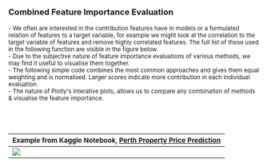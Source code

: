 
### Combined Feature Importance Evaluation

<sub>
- We often are interested in the contribution features have in models or a formulated relation of features to a target variable, for example we might look at the correlation to the target variable of features and remove highly correlated features. The full list of those used in the following function are visible in the figure below. <br>
- Due to the subjective nature of feature importance evaluations of various methods, we may find it useful to visualise them together. <br>
- The following simple code combines the most common approaches and gives them equal weighting and is normalised. Larger scores indicate more contribution in each individual evaluation. <br>
- The nature of Plotly's interative plots, allows us to compare any combination of methods & visualise the feature importance.
</sub>

<br><br>


|<sub>Example from Kaggle Notebook, [Perth Property Price Prediction](https://www.kaggle.com/shtrausslearning/perth-property-price-prediction)</sub>|
|-|
| ![](https://images-wixmp-ed30a86b8c4ca887773594c2.wixmp.com/f/8cc1eeaa-4046-4c4a-ae93-93d656f68688/dejouwc-8bce3c65-0e2f-4707-87e6-ce3f8641d70f.png?token=eyJ0eXAiOiJKV1QiLCJhbGciOiJIUzI1NiJ9.eyJzdWIiOiJ1cm46YXBwOjdlMGQxODg5ODIyNjQzNzNhNWYwZDQxNWVhMGQyNmUwIiwiaXNzIjoidXJuOmFwcDo3ZTBkMTg4OTgyMjY0MzczYTVmMGQ0MTVlYTBkMjZlMCIsIm9iaiI6W1t7InBhdGgiOiJcL2ZcLzhjYzFlZWFhLTQwNDYtNGM0YS1hZTkzLTkzZDY1NmY2ODY4OFwvZGVqb3V3Yy04YmNlM2M2NS0wZTJmLTQ3MDctODdlNi1jZTNmODY0MWQ3MGYucG5nIn1dXSwiYXVkIjpbInVybjpzZXJ2aWNlOmZpbGUuZG93bmxvYWQiXX0.XFflHEyeZa7eUuFb1YwSgZQhy2wXZicJUyj11dY7QBA) |
